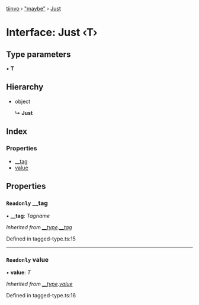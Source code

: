 [tiinvo](../README.md) › ["maybe"](../modules/_maybe_.md) › [Just](_maybe_.just.md)

# Interface: Just ‹**T**›

## Type parameters

▪ **T**

## Hierarchy

* object

  ↳ **Just**

## Index

### Properties

* [__tag](_maybe_.just.md#readonly-__tag)
* [value](_maybe_.just.md#readonly-value)

## Properties

### `Readonly` __tag

• **__tag**: *Tagname*

*Inherited from [__type](../modules/_tagged_type_.md#__type).[__tag](../modules/_tagged_type_.md#readonly-__tag)*

Defined in tagged-type.ts:15

___

### `Readonly` value

• **value**: *T*

*Inherited from [__type](../modules/_tagged_type_.md#__type).[value](../modules/_tagged_type_.md#readonly-value)*

Defined in tagged-type.ts:16
